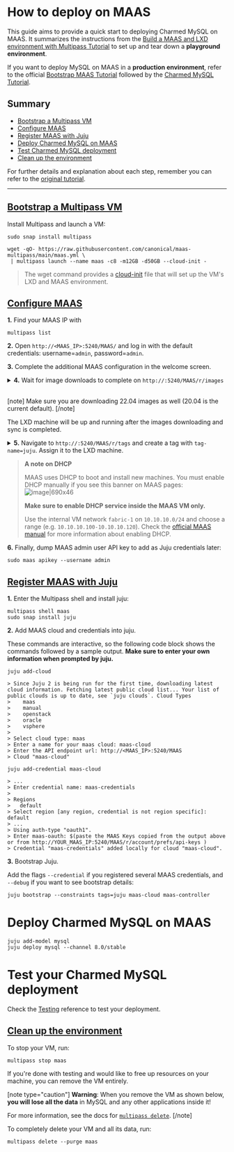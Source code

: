 # How to deploy on MAAS

This guide aims to provide a quick start to deploying Charmed MySQL on MAAS. It summarizes the instructions from the [Build a MAAS and LXD environment with Multipass Tutorial](https://discourse.maas.io/t/5360) to set up and tear down a **playground environment**.

If you want to deploy MySQL on MAAS in a **production environment**, refer to the official [Bootstrap MAAS Tutorial](https://maas.io/docs/tutorial-bootstrapping-maas) followed by the [Charmed MySQL Tutorial](/t/9912).

## Summary
 * [Bootstrap a Multipass VM](#heading--bootstrap-multipass-vm)
 * [Configure MAAS](#heading--configure-maas)
 * [Register MAAS with Juju](#heading--register-maas-juju)
 * [Deploy Charmed MySQL on MAAS](#heading--deploy-mysql-maas)
 * [Test Charmed MySQL deployment](#heading--test-mysql)
 * [Clean up the environment](#heading--clean-up)

For further details and explanation about each step, remember you can refer to the [original tutorial](https://discourse.maas.io/t/5360). 

---
 <a href="#heading--bootstrap-multipass-vm"><h2 id="heading--bootstrap-multipass-vm"> Bootstrap a Multipass VM </h2></a>

Install Multipass and launch a VM:
```shell
sudo snap install multipass

wget -qO- https://raw.githubusercontent.com/canonical/maas-multipass/main/maas.yml \
 | multipass launch --name maas -c8 -m12GB -d50GB --cloud-init -
```
> The wget command provides a [cloud-init](https://github.com/canonical/maas-multipass/blob/main/maas.yml) file that will set up the VM's LXD and MAAS environment.

 <a href="#heading--configure-maas"><h2 id="heading--configure-maas"> Configure MAAS </h2></a>

**1.** Find your MAAS IP with
```shell
multipass list
```

**2.** Open `http://<MAAS_IP>:5240/MAAS/` and log in with the default credentials: username=`admin`, password=`admin`.

**3.** Complete the additional MAAS configuration in the welcome screen.


<details>
<summary><b>4.</b> Wait for image downloads to complete on <code>http://<MAAS_IP>:5240/MAAS/r/images</code> </summary>

[![Screenshot from 2024-04-12 12-48-40](upload://kyNPhsHr7GHyFouEpp7sxPytb6g.png)](https://assets.ubuntu.com/v1/901aa34b-image_downloads.png)
</details>
</br>

[note]
Make sure you are downloading 22.04 images as well (20.04 is the current default).
[/note]

The LXD machine will be up and running after the images downloading and sync is completed.
<details>
<summary><b>5.</b> Navigate to  <code>http://<MASS_IP>:5240/MAAS/r/tags</code> and create a tag with <code>tag-name=juju</code>. Assign it to the LXD machine. </summary>

[![Screenshot from 2024-04-12 12-51-30](upload://44dY32yFYSybmvypdEgDtj0lFid.png)](https://assets.ubuntu.com/v1/1c82f803-tags.png)
</details>

> **A note on DHCP**
>
> MAAS uses DHCP to boot and install new machines. You must enable DHCP manually if you see this banner on MAAS pages:
![image|690x46](upload://g458TLPPqGIISCFHKdfUwXRepeZ.png)
>
> **Make sure to enable DHCP service inside the MAAS VM only.**
>
 >Use the internal VM network `fabric-1` on `10.10.10.0/24` and choose a range (e.g. `10.10.10.100-10.10.10.120`). Check the [official MAAS manual](https://maas.io/docs/enabling-dhcp) for more information about enabling DHCP.


**6.** Finally, dump MAAS admin user API key to add as Juju credentials later:
```shell
sudo maas apikey --username admin
```

 <a href="#heading--register-maas-juju"><h2 id="heading--register-maas-juju"> Register MAAS with Juju </h2></a>

**1.** Enter the Multipass shell and install juju:
```shell
multipass shell maas
sudo snap install juju
```
**2.** Add MAAS cloud and credentials into juju. 

These commands are interactive, so the following code block shows the commands followed by a sample output. **Make sure to enter your own information when prompted by juju.**
```shell
juju add-cloud

> Since Juju 2 is being run for the first time, downloading latest cloud information. Fetching latest public cloud list... Your list of public clouds is up to date, see `juju clouds`. Cloud Types
>    maas
>    manual
>    openstack
>    oracle
>    vsphere
> 
> Select cloud type: maas
> Enter a name for your maas cloud: maas-cloud 
> Enter the API endpoint url: http://<MAAS_IP>:5240/MAAS
> Cloud "maas-cloud" 
```
```shell
juju add-credential maas-cloud 

> ...
> Enter credential name: maas-credentials
> 
> Regions
>   default
> Select region [any region, credential is not region specific]: default
> ...
> Using auth-type "oauth1". 
> Enter maas-oauth: $(paste the MAAS Keys copied from the output above or from http://YOUR_MAAS_IP:5240/MAAS/r/account/prefs/api-keys ) 
> Credential "maas-credentials" added locally for cloud "maas-cloud".
```

**3.** Bootstrap Juju. 

Add the flags `--credential` if you registered several MAAS credentials, and `--debug` if you want to see bootstrap details:
```shell
juju bootstrap --constraints tags=juju maas-cloud maas-controller
```

# Deploy Charmed MySQL on MAAS
```shell
juju add-model mysql
juju deploy mysql --channel 8.0/stable
```
<!--
Sample `juju status` output:
```shell
TODO
```
-->

# Test your Charmed MySQL deployment

Check the [Testing](/t/11770) reference to test your deployment.

 <a href="#heading--clean-up"><h2 id="heading--clean-up"> Clean up the environment </h2></a>
To stop your VM, run: 
```shell
multipass stop maas
```
If you're done with testing and would like to free up resources on your machine, you can remove the VM entirely.

[note type="caution"]
**Warning**: When you remove the VM as shown below, **you will lose all the data** in MySQL and any other applications inside it! 

For more information, see the docs for [`multipass delete`](https://multipass.run/docs/delete-command).
[/note]

To completely delete your VM and all its data, run:
```shell
multipass delete --purge maas
```